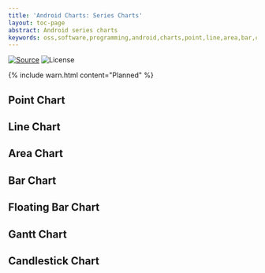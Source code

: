 ```yaml
---
title: 'Android Charts: Series Charts'
layout: toc-page
abstract: Android series charts
keywords: oss,software,programming,android,charts,point,line,area,bar,candlestick,gantt,graphs,kotlin
---
```


[![Source](https://img.shields.io/badge/source-GitHub-blue.svg)](https://github.com/sczerwinski/android-charts)
![License](https://img.shields.io/github/license/sczerwinski/android-charts.svg)

{% include warn.html content="Planned" %}

## Point Chart

## Line Chart

## Area Chart

## Bar Chart

## Floating Bar Chart

## Gantt Chart

## Candlestick Chart
